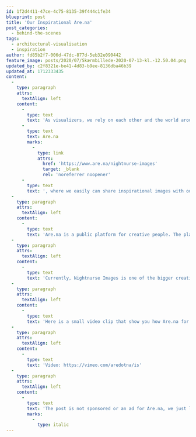 ```yaml
---
id: 1f2d4411-47ce-4c75-8135-39f444c1fe34
blueprint: post
title: 'Our Inspirational Are.na'
post_categories:
  - behind-the-scenes
tags:
  - architectural-visualisation
  - inspiration
author: fd85b2f7-006d-47dc-877d-5eb32e090442
feature_image: posts/2020/07/Skærmbillede-2020-07-13-kl.-12.50.04.png
updated_by: c2f8321e-be41-4d83-b9ee-8136dba46b39
updated_at: 1712333435
content:
  -
    type: paragraph
    attrs:
      textAlign: left
    content:
      -
        type: text
        text: 'As visualizers, we rely on each other and the world around us for inspiration that can set the mood and aesthetic of a new visualization. We have grown fond of a new online platform called '
      -
        type: text
        text: Are.na
        marks:
          -
            type: link
            attrs:
              href: 'https://www.are.na/nightnurse-images'
              target: _blank
              rel: 'noreferrer noopener'
      -
        type: text
        text: ', where we easily can share inspirational images with our teammates, clients, and now you.'
  -
    type: paragraph
    attrs:
      textAlign: left
    content:
      -
        type: text
        text: 'Are.na is a public platform for creative people. The platform focuses greatly on knowledge sharing and networking between creatives and it is completely ad-free.'
  -
    type: paragraph
    attrs:
      textAlign: left
    content:
      -
        type: text
        text: 'Currently, Nightnurse Images is one of the bigger creative companies that use the platform. We basically use it to share stuff we like. Our profile is public, so everyone can swing by and get inspired. For us Are.na additionally, makes it easy for us to share images with our clients, for them to pick and choose images they like and for us to create a mood boards for our visualizations.'
  -
    type: paragraph
    attrs:
      textAlign: left
    content:
      -
        type: text
        text: 'Here is a small video clip that show you how Are.na for works:'
  -
    type: paragraph
    attrs:
      textAlign: left
    content:
      -
        type: text
        text: 'Video: https://vimeo.com/aredotna/is'
  -
    type: paragraph
    attrs:
      textAlign: left
    content:
      -
        type: text
        text: 'The post is not sponsored or an ad for Are.na, we just like sharing the way we work with you.'
        marks:
          -
            type: italic
---
```

